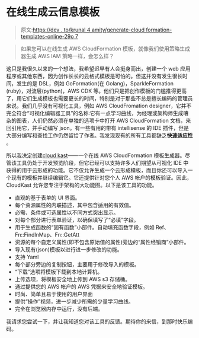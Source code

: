 # 在线生成云信息模板

> 原文:[https://dev . to/krunal 4 amity/generate-cloud formation-templates-online-29o 7](https://dev.to/krunal4amity/generate-cloudformation-templates-online-29o7)

> 如果您可以在线生成 AWS CloudFormation 模板，就像我们使用策略生成器生成 AWS IAM 策略一样，会怎么样？

这只是我很久以来的一个想法，我希望迟早有人会挺身而出，创建一个 web 应用程序或其他东西，因为创作长长的云格式模板是可怕的。但这并没有发生很长时间，发生的是 DSL，例如 GoFormation(在 Golang)，SparkleFormation (ruby)，对流层(python)，AWS CDK 等。他们只是把创作模板的门槛推得更高了，用它们生成模板也需要更长的时间，特别是对于那些不总是擅长编码的管理员来说。我们几乎没有可视化工具，例如 AWS CloudFromation designer，它并不完全符合“可视化编辑器工具”的名称:它有一点学习曲线，为经理或架构师生成嘈杂的图表，人们仍然必须在单独的选项卡中打开 AWS CloudFormation 文档，来回引用它，并手动编写 json。有一些有用的带有 intellisense 的 IDE 插件，但是大部分编写和查找工作仍然留给了作者。我发现现有的所有工具都缺乏**快速适应性** 。

所以我决定创建[cloud kast](https://krunal4amity.github.io)——一个在线 AWS CloudFormation 模板生成器。尽管该工具仍处于开发预览阶段，但它已经可以支持许多人们期望从可视化 IDE 中获得的用于云形成的功能。它不仅允许生成一个云形成模板，而且你还可以导入一个现有的模板并继续编辑它。它还提供针对您个人 AWS 帐户的模板验证。因此，CloudKast 允许您专注于架构的大功能图。以下是该工具的功能。

*   直观的基于表单的 UI 界面。
*   每个资源属性的内联描述，其中包含适用的有效值。
*   必需、条件或可选属性以不同方式突出显示。
*   对每个部分进行表单验证，以确保填写了“必填”字段。
*   用于生成函数的“固有函数”小部件。自动填充函数字段，例如 Ref、Fn::FindInMap、Fn::GetAtt
*   资源的每个自定义属性(即不包含原始值的属性)旁边的“属性经销商”小部件。
*   导入现有(json)模板以进行进一步修改的功能。
*   支持 Yaml
*   每个部分旁边的复制按钮，主要用于修改导入的模板。
*   “下载”选项将模板下载到本地计算机。
*   上传选项，将模板安全地上传到 AWS s3 存储桶。
*   通过提供您的 AWS 帐户的 AWS 凭据来安全地验证模板。
*   时尚、简单且易于使用的用户界面
*   提供“操作”视频，进一步减少所需的少量学习曲线。
*   完全在浏览器内存中运行，没有后端。

我请求您尝试一下，并让我知道您对该工具的反馈。期待你的来信，到那时快乐编码。